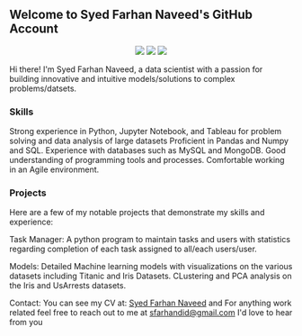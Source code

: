 ## Welcome to Syed Farhan Naveed's GitHub Account
<p align="center">
  <img src="https://img.shields.io/badge/Languages-Python%2CMySQL%2C-yellowgreen" />
  <img src="https://img.shields.io/badge/Database-Pandas%2CMongoDB-red" />
  <img src="https://img.shields.io/badge/Softwares-VsCode%2CGit%2CJupyter notebook%2CTableau-blue" />
</p>
Hi there! I'm Syed Farhan Naveed, a data scientist with a passion for building innovative and intuitive models/solutions to complex problems/datsets.

### **Skills**

Strong experience in Python, Jupyter Notebook, and Tableau for problem solving and data analysis of large datasets
Proficient in Pandas and Numpy and SQL.
Experience with databases such as MySQL and MongoDB.
Good understanding of programming tools and processes.
Comfortable working in an Agile environment.

### **Projects**
Here are a few of my notable projects that demonstrate my skills and experience:

Task Manager: A python program to maintain tasks and users with statistics regarding completion of each task assigned to all/each users/user.

Models: Detailed Machine learning models with visualizations on the various datasets including Titanic and Iris Datasets.
CLustering and PCA analysis on the Iris and UsArrests datasets.


Contact:
You can see my CV at: [Syed Farhan Naveed](https://www.dropbox.com/scl/fi/0lmmhs091k9zr8pfpei4e/Syed_Farhan_Naveed_CV.docx?dl=0&rlkey=0y6o7eldani12y2rmhfg641bh) and For anything work related feel free to reach out to me at sfarhandid@gmail.com I'd love to hear from you
